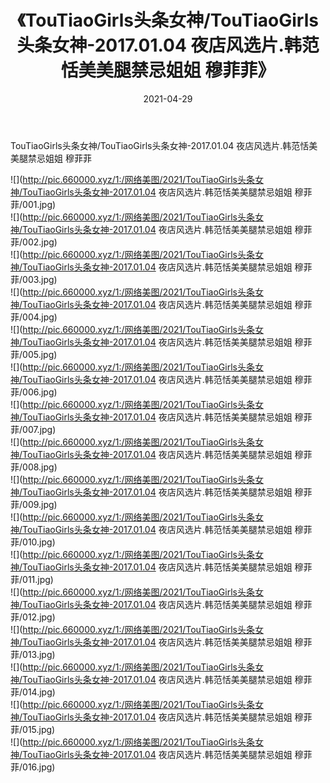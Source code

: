 ﻿---
layout: post
title:  《TouTiaoGirls头条女神/TouTiaoGirls头条女神-2017.01.04 夜店风选片.韩范恬美美腿禁忌姐姐 穆菲菲》
date:   2021-04-29
img: http://pic.660000.xyz/1:/网络美图/2021/TouTiaoGirls头条女神/TouTiaoGirls头条女神-2017.01.04 夜店风选片.韩范恬美美腿禁忌姐姐 穆菲菲/000.jpg
categories: [美女, 清纯, 唯美]
---

TouTiaoGirls头条女神/TouTiaoGirls头条女神-2017.01.04 夜店风选片.韩范恬美美腿禁忌姐姐 穆菲菲

 ![](http://pic.660000.xyz/1:/网络美图/2021/TouTiaoGirls头条女神/TouTiaoGirls头条女神-2017.01.04 夜店风选片.韩范恬美美腿禁忌姐姐 穆菲菲/001.jpg) <br>![](http://pic.660000.xyz/1:/网络美图/2021/TouTiaoGirls头条女神/TouTiaoGirls头条女神-2017.01.04 夜店风选片.韩范恬美美腿禁忌姐姐 穆菲菲/002.jpg) <br>![](http://pic.660000.xyz/1:/网络美图/2021/TouTiaoGirls头条女神/TouTiaoGirls头条女神-2017.01.04 夜店风选片.韩范恬美美腿禁忌姐姐 穆菲菲/003.jpg) <br>![](http://pic.660000.xyz/1:/网络美图/2021/TouTiaoGirls头条女神/TouTiaoGirls头条女神-2017.01.04 夜店风选片.韩范恬美美腿禁忌姐姐 穆菲菲/004.jpg) <br>![](http://pic.660000.xyz/1:/网络美图/2021/TouTiaoGirls头条女神/TouTiaoGirls头条女神-2017.01.04 夜店风选片.韩范恬美美腿禁忌姐姐 穆菲菲/005.jpg) <br>![](http://pic.660000.xyz/1:/网络美图/2021/TouTiaoGirls头条女神/TouTiaoGirls头条女神-2017.01.04 夜店风选片.韩范恬美美腿禁忌姐姐 穆菲菲/006.jpg) <br>![](http://pic.660000.xyz/1:/网络美图/2021/TouTiaoGirls头条女神/TouTiaoGirls头条女神-2017.01.04 夜店风选片.韩范恬美美腿禁忌姐姐 穆菲菲/007.jpg) <br>![](http://pic.660000.xyz/1:/网络美图/2021/TouTiaoGirls头条女神/TouTiaoGirls头条女神-2017.01.04 夜店风选片.韩范恬美美腿禁忌姐姐 穆菲菲/008.jpg) <br>![](http://pic.660000.xyz/1:/网络美图/2021/TouTiaoGirls头条女神/TouTiaoGirls头条女神-2017.01.04 夜店风选片.韩范恬美美腿禁忌姐姐 穆菲菲/009.jpg) <br>![](http://pic.660000.xyz/1:/网络美图/2021/TouTiaoGirls头条女神/TouTiaoGirls头条女神-2017.01.04 夜店风选片.韩范恬美美腿禁忌姐姐 穆菲菲/010.jpg) <br>![](http://pic.660000.xyz/1:/网络美图/2021/TouTiaoGirls头条女神/TouTiaoGirls头条女神-2017.01.04 夜店风选片.韩范恬美美腿禁忌姐姐 穆菲菲/011.jpg) <br>![](http://pic.660000.xyz/1:/网络美图/2021/TouTiaoGirls头条女神/TouTiaoGirls头条女神-2017.01.04 夜店风选片.韩范恬美美腿禁忌姐姐 穆菲菲/012.jpg) <br>![](http://pic.660000.xyz/1:/网络美图/2021/TouTiaoGirls头条女神/TouTiaoGirls头条女神-2017.01.04 夜店风选片.韩范恬美美腿禁忌姐姐 穆菲菲/013.jpg) <br>![](http://pic.660000.xyz/1:/网络美图/2021/TouTiaoGirls头条女神/TouTiaoGirls头条女神-2017.01.04 夜店风选片.韩范恬美美腿禁忌姐姐 穆菲菲/014.jpg) <br>![](http://pic.660000.xyz/1:/网络美图/2021/TouTiaoGirls头条女神/TouTiaoGirls头条女神-2017.01.04 夜店风选片.韩范恬美美腿禁忌姐姐 穆菲菲/015.jpg) <br>![](http://pic.660000.xyz/1:/网络美图/2021/TouTiaoGirls头条女神/TouTiaoGirls头条女神-2017.01.04 夜店风选片.韩范恬美美腿禁忌姐姐 穆菲菲/016.jpg) <br>